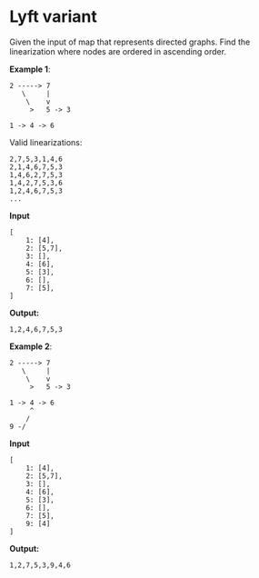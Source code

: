 # Lyft variant

Given the input of map that represents directed graphs. Find the linearization where nodes are ordered in ascending order.

**Example 1**:
```
2 -----> 7
   \     |
    \    v
     >   5 -> 3

1 -> 4 -> 6
```

Valid linearizations:
```
2,7,5,3,1,4,6
2,1,4,6,7,5,3
1,4,6,2,7,5,3
1,4,2,7,5,3,6
1,2,4,6,7,5,3
...
```

**Input**
```
[
    1: [4],
    2: [5,7],
    3: [],
    4: [6],
    5: [3],
    6: [],
    7: [5],
]
```

**Output:**
```
1,2,4,6,7,5,3
```

**Example 2**:
```
2 -----> 7
   \     |
    \    v
     >   5 -> 3

1 -> 4 -> 6
     ^
    /
9 -/
```

**Input**
```
[
    1: [4],
    2: [5,7],
    3: [],
    4: [6],
    5: [3],
    6: [],
    7: [5],
    9: [4]
]
```

**Output:**
```
1,2,7,5,3,9,4,6
```